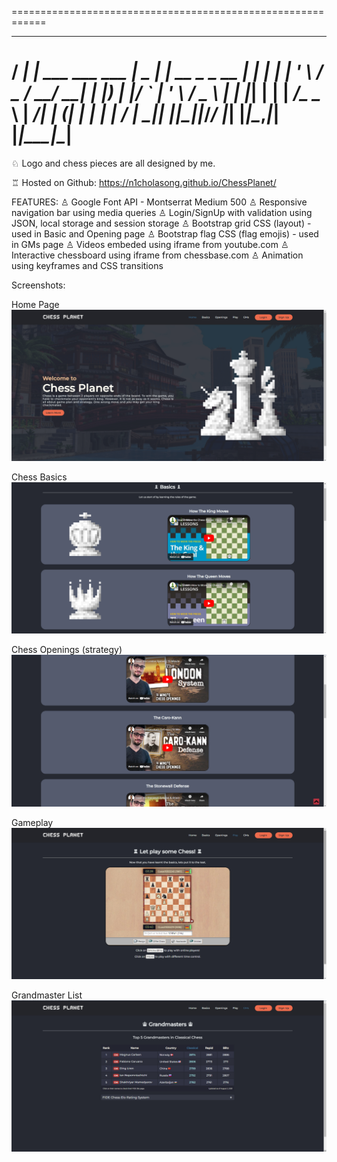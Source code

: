 ============================================================
   ____ _                     ____  _                  _   
  / ___| |__   ___  ___ ___  |  _ \| | __ _ _ __   ___| |_ 
 | |   | '_ \ / _ \/ __/ __| | |_) | |/ _` | '_ \ / _ \ __|
 | |___| | | |  __/\__ \__ \ |  __/| | (_| | | | |  __/ |_ 
  \____|_| |_|\___||___/___/ |_|   |_|\__,_|_| |_|\___|\__|
============================================================

♘ Logo and chess pieces are all designed by me.

♖ Hosted on Github:
https://n1cholasong.github.io/ChessPlanet/

FEATURES:
♙ Google Font API - Montserrat Medium 500
♙ Responsive navigation bar using media queries 
♙ Login/SignUp with validation using JSON, local storage and session storage
♙ Bootstrap grid CSS (layout) - used in Basic and Opening page
♙ Bootstrap flag CSS (flag emojis) - used in GMs page
♙ Videos embeded using iframe from youtube.com
♙ Interactive chessboard using iframe from chessbase.com
♙ Animation using keyframes and CSS transitions

Screenshots:

Home Page
<img src="/Screenshots/home-page.png">

Chess Basics
<img src="/Screenshots/basic-of-chess.png">

Chess Openings (strategy)
<img src="/Screenshots/chess-opening.png">

Gameplay
<img src="/Screenshots/Gameplay.png">

Grandmaster List
<img src="/Screenshots/grandmaster.png">